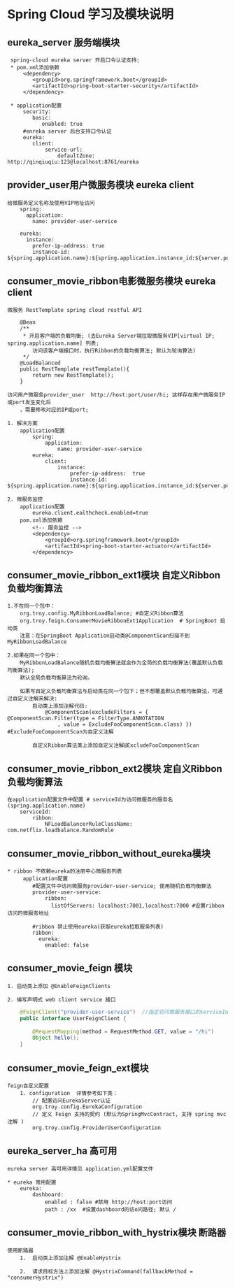 # Spring Cloud  学习及模块说明                 
## eureka_server 服务端模块
     spring-cloud eureka server 开启口令认证支持;
     * pom.xml添加依赖
         <dependency>
            <groupId>org.springframework.boot</groupId>
            <artifactId>spring-boot-starter-security</artifactId>
         </dependency>

     * application配置
         security:
            basic:
               enabled: true
         #enreka server 后台支持口令认证
         eureka:
            client:
                service-url:
                    defaultZone: http://qinqiuqiu:123@localhost:8761/eureka 

## provider_user用户微服务模块 eureka client
    给微服务定义名称及使用VIP地址访问
        spring:
          application:
            name: provider-user-service
        
        eureka:
          instance:
            prefer-ip-address: true
            instance-id: ${spring.application.name}:${spring.application.instance_id:${server.port}}    


## consumer_movie_ribbon电影微服务模块 eureka client
    微服务 RestTemplate spring cloud restful API
```
    @Bean
    /**
     * 开启客户端的负载均衡; (去Eureka Server端拉取微服务VIP[virtual IP; spring.application.name] 列表; 
        访问该客户端接口时，执行Ribbon的负载均衡算法; 默认为轮询算法)
     */
    @LoadBalanced
    public RestTemplate restTemplate(){
        return new RestTemplate();
    }
```
    访问用户微服务provider_user  http://host:port/user/hi; 这样存在用户微服务IP或port发生变化后
        ，需要修改对应的IP或port;

    1. 解决方案
        application配置
            spring:
                application:
                    name: provider-user-service
            eureka:
                client:
                    instance:
                        prefer-ip-address:  true
                        instance-id: ${spring.application.name}:${spring.application.instance_id:${server.port}}

    2. 微服务监控
        application配置
            eureka.client.ealthcheck.enabled=true
        pom.xml添加依赖
            <!-- 服务监控 -->
            <dependency>
                <groupId>org.springframework.boot</groupId>
                <artifactId>spring-boot-starter-actuator</artifactId>
            </dependency>

## consumer_movie_ribbon_ext1模块 自定义Ribbon负载均衡算法
    1.不在同一个包中：
        org.troy.config.MyRibbonLoadBalance; #自定义Ribbon算法
        org.troy.feign.ConsumerMovieRibbonExt1Application  # SpringBoot 启动类
        注意：在SpringBoot Application启动类@ComponentScan扫描不到MyRibbonLoadBalance

    2.如果在同一个包中：
        MyRibbonLoadBalance随机负载均衡算法就会作为全局的负载均衡算法(覆盖默认负载均衡算法);
        默认全局负载均衡算法为轮询。

        如果写自定义负载均衡算法与启动类在同一个包下；但不想覆盖默认负载均衡算法，可通过自定义注解来解决:
            启动类上添加注解代码:
                @ComponentScan(excludeFilters = { @ComponentScan.Filter(type = FilterType.ANNOTATION
                    , value = ExcludeFooComponentScan.class) }) #ExcludeFooComponentScan为自定义注解

            自定义Ribbon算法类上添加自定义注解@ExcludeFooComponentScan

## consumer_movie_ribbon_ext2模块 定自义Ribbon负载均衡算法
    在application配置文件中配置 # serviceId为访问微服务的服务名(spring.application.name)
        serviceId:
            ribbon:
                NFLoadBalancerRuleClassName: com.netflix.loadbalance.RandomRule 

## consumer_movie_ribbon_without_eureka模块
    * ribbon 不依赖eureka的注册中心微服务列表
         application配置
            #配置文件中访问微服务provider-user-service; 使用随机负载均衡算法
            provider-user-service:
                ribbon:
                  listOfServers: localhost:7001,localhost:7000 #设置ribbon访问的微服务地址
            
            #ribbon 禁止使用eureka(获取eureka拉取服务列表)
            ribbon:
              eureka:
                enabled: false
                
## consumer_movie_feign 模块
    1. 启动类上添加 @EnableFeignClients
    
    2. 编写声明式 web client service 接口
```Java
    @FeignClient("provider-user-service")  //指定访问微服务接口的serviceId
    public interface UserFeignClient {
    
        @RequestMapping(method = RequestMethod.GET, value = "/hi")
        Object hello();
    }
```

## consumer_movie_feign_ext模块 
    feign自定义配置
        1. configuration  详情参考如下类：
            // 配置访问EurekaServer认证
            org.troy.config.EurekaConfiguration   
            // 定义 Feign 支持的契约 (默认为SpringMvcContract, 支持 spring mvc 注解 )
            org.troy.config.ProviderUserConfiguration

##  eureka_server_ha   高可用
    eureka server 高可用详情见 application.yml配置文件
    
    * eureka 常用配置
        eureka:
            dashboard:
                enabled : false #禁用 http://host:port访问
                path : /xx  #设置dashboard的访o问路径; 默认 /   
                
##  consumer_movie_ribbon_with_hystrix模块  断路器
    使用断路器
        1.  启动类上添加注解 @EnableHystrix
        
        2.  请求目标方法上添加注解 @HystrixCommand(fallbackMethod = "consumerHystrix") 
            